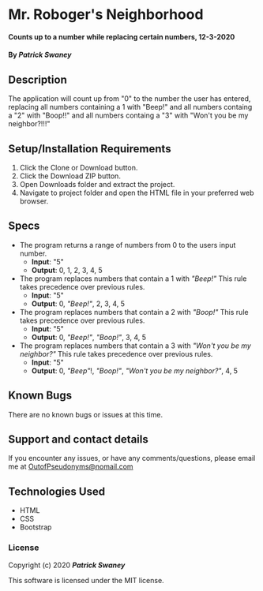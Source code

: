 # Mr. Roboger's Neighborhood

#### Counts up to a number while replacing certain numbers, 12-3-2020

#### By _**Patrick Swaney**_

## Description

The application will count up from "0" to the number the user has entered, replacing all numbers containing a 1 with "Beep!" and all numbers containg a "2" with "Boop!!" and all numbers containg a "3" with "Won't you be my neighbor?!!!"

## Setup/Installation Requirements

1. Click the Clone or Download button.
2. Click the Download ZIP button.
3. Open Downloads folder and extract the project.
4. Navigate to project folder and open the HTML file in your preferred web browser.

## Specs

* The program returns a range of numbers from 0 to the users input number.
  * __Input__: "5"
  * __Output__: 0, 1, 2, 3, 4, 5
* The program replaces numbers that contain a 1 with _"Beep!"_ This rule takes precedence over previous rules.
  * __Input__: "5"
  * __Output__: 0, _"Beep!"_, 2, 3, 4, 5
* The program replaces numbers that contain a 2 with _"Boop!"_ This rule takes precedence over previous rules.
  * __Input__: "5"
  * __Output__: 0, _"Beep!"_, _"Boop!"_, 3, 4, 5
* The program replaces numbers that contain a 3 with _"Won't you be my neighbor?"_ This rule takes precedence over previous rules.
  * __Input__: "5"
  * __Output__: 0, _"Beep"_!, _"Boop!"_, _"Won't you be my neighbor?"_, 4, 5

## Known Bugs

There are no known bugs or issues at this time.

## Support and contact details

If you encounter any issues, or have any comments/questions, please email me at OutofPseudonyms@nomail.com

## Technologies Used

- HTML
- CSS
- Bootstrap

### License

Copyright (c) 2020 **_Patrick Swaney_**

This software is licensed under the MIT license.